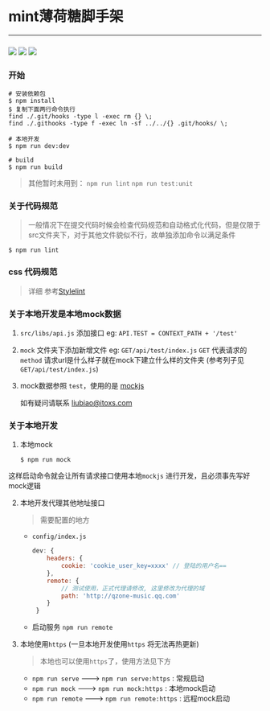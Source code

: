 # mint薄荷糖脚手架

------

### ![](https://img.shields.io/badge/vue--cli--template-1.0.0-green.svg) ![](https://img.shields.io/badge/vue-2.6.10-green.svg) ![](https://img.shields.io/badge/iview-4.2.0-green.svg) 

### 开始

```shell
# 安装依赖包
$ npm install
$ 复制下面两行命令执行
find ./.git/hooks -type l -exec rm {} \;
find ./.githooks -type f -exec ln -sf ../../{} .git/hooks/ \;
```

```shell
# 本地开发
$ npm run dev:dev
```

```shell
# build
$ npm run build
```

> 其他暂时未用到： `npm run lint` `npm run test:unit`

### 关于代码规范

> 一般情况下在提交代码时候会检查代码规范和自动格式化代码，但是仅限于src文件夹下，对于其他文件貌似不行，故单独添加命令以满足条件

```shell
$ npm run lint

```
### css 代码规范

> 详细 参考[Stylelint](http://stylelint.cn/user-guide/rules/)

### 关于本地开发是本地mock数据

1. `src/libs/api.js` 添加接口 eg: `API.TEST = CONTEXT_PATH + '/test'`

2. `mock` 文件夹下添加新增文件 eg: `GET/api/test/index.js`  `GET` 代表请求的`method` 请求url是什么样子就在mock下建立什么样的文件夹 (参考列子见`GET/api/test/index.js`)

3. mock数据参照 `test`，使用的是 [mockjs](http://mockjs.com/)

   如有疑问请联系 liubiao@itoxs.com

### 关于本地开发

1. 本地mock

   ```shell
   $ npm run mock
   ```

这样启动命令就会让所有请求接口使用本地`mockjs` 进行开发，且必须事先写好mock逻辑

2. 本地开发代理其他地址接口

   > 需要配置的地方

   - `config/index.js` 

     ```js
     dev: {
         headers: {
             cookie: 'cookie_user_key=xxxx' // 登陆的用户名==
         },
         remote: {
             // 测试使用，正式代理请修改, 这里修改为代理的域
             path: 'http://qzone-music.qq.com'
         }
      }
     ```


   - 启动服务 `npm run remote`

3. 本地使用`https` (一旦本地开发使用`https` 将无法再热更新)

   > 本地也可以使用`https`了，使用方法见下方

   - `npm run serve`  ---> `npm run serve:https` : 常规启动
   - `npm run mock`  --->  `npm run mock:https` : 本地mock启动
   - `npm run remote`  ---> `npm run remote:https` : 远程mock启动
